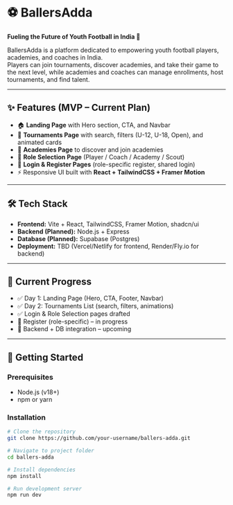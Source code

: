 # ⚽ BallersAdda  

**Fueling the Future of Youth Football in India 🚀**  

BallersAdda is a platform dedicated to empowering youth football players, academies, and coaches in India.  
Players can join tournaments, discover academies, and take their game to the next level, while academies and coaches can manage enrollments, host tournaments, and find talent.  

---

## ✨ Features (MVP – Current Plan)  
- 🏠 **Landing Page** with Hero section, CTA, and Navbar  
- 📅 **Tournaments Page** with search, filters (U-12, U-18, Open), and animated cards  
- 🏫 **Academies Page** to discover and join academies  
- 🔑 **Role Selection Page** (Player / Coach / Academy / Scout)  
- 🔐 **Login & Register Pages** (role-specific register, shared login)  
- ⚡ Responsive UI built with **React + TailwindCSS + Framer Motion**  

---

## 🛠 Tech Stack  
- **Frontend:** Vite + React, TailwindCSS, Framer Motion, shadcn/ui  
- **Backend (Planned):** Node.js + Express  
- **Database (Planned):** Supabase (Postgres)  
- **Deployment:** TBD (Vercel/Netlify for frontend, Render/Fly.io for backend)  

---

## 📌 Current Progress  
- ✅ Day 1: Landing Page (Hero, CTA, Footer, Navbar)  
- ✅ Day 2: Tournaments List (search, filters, animations)  
- ✅ Login & Role Selection pages drafted  
- 🚧 Register (role-specific) – in progress  
- 🚧 Backend + DB integration – upcoming  

---

## 🚀 Getting Started  

### Prerequisites  
- Node.js (v18+)  
- npm or yarn  

### Installation  
```bash
# Clone the repository
git clone https://github.com/your-username/ballers-adda.git

# Navigate to project folder
cd ballers-adda

# Install dependencies
npm install

# Run development server
npm run dev
